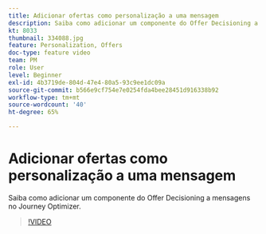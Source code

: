 ```yaml
---
title: Adicionar ofertas como personalização a uma mensagem
description: Saiba como adicionar um componente do Offer Decisioning a mensagens no Journey Optimizer.
kt: 8033
thumbnail: 334088.jpg
feature: Personalization, Offers
doc-type: feature video
team: PM
role: User
level: Beginner
exl-id: 4b3719de-804d-47e4-80a5-93c9ee1dc09a
source-git-commit: b566e9cf754e7e0254fda4bee28451d916338b92
workflow-type: tm+mt
source-wordcount: '40'
ht-degree: 65%

---
```


# Adicionar ofertas como personalização a uma mensagem

Saiba como adicionar um componente do Offer Decisioning a mensagens no Journey Optimizer.

>[!VIDEO](https://video.tv.adobe.com/v/334088?quality=12)
